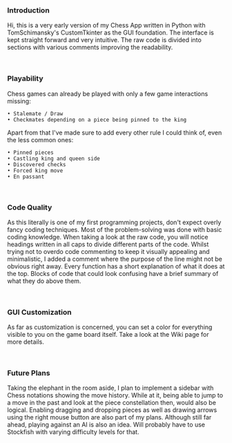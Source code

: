 ### Introduction

Hi, this is a very early version of my Chess App written in Python with TomSchimansky's CustomTkinter as the GUI foundation. The interface is kept straight forward and very intuitive. The raw code is divided into sections with various comments improving the readability.

⠀
### Playability

Chess games can already be played with only a few game interactions missing:

    • Stalemate / Draw
    • Checkmates depending on a piece being pinned to the king

Apart from that I've made sure to add every other rule I could think of, even the less common ones:
    
    • Pinned pieces
    • Castling king and queen side
    • Discovered checks
    • Forced king move
    • En passant

⠀
### Code Quality

As this literally is one of my first programming projects, don't expect overly fancy coding techniques. Most of the problem-solving was done with basic coding knowledge. When taking a look at the raw code, you will notice headings written in all caps to divide different parts of the code. Whilst trying not to overdo code commenting to keep it visually appealing and minimalistic, I added a comment where the purpose of the line might not be obvious right away. Every function has a short explanation of what it does at the top. Blocks of code that could look confusing have a brief summary of what they do above them.

⠀
### GUI Customization

As far as customization is concerned, you can set a color for everything visible to you on the game board itself. Take a look at the Wiki page for more details.

⠀
### Future Plans

Taking the elephant in the room aside, I plan to implement a sidebar with Chess notations showing the move history. While at it, being able to jump to a move in the past and look at the piece constellation then, would also be logical. Enabling dragging and dropping pieces as well as drawing arrows using the right mouse button are also part of my plans. Although still far ahead, playing against an AI is also an idea. Will probably have to use Stockfish with varying difficulty levels for that.
